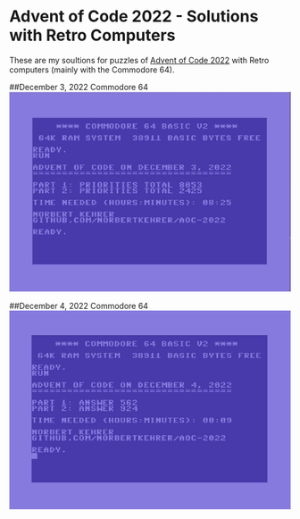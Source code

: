 # Advent of Code  2022 - Solutions with Retro Computers

These are my soultions for puzzles of [Advent of Code 2022](https://adventofcode.com/2022) with Retro computers (mainly with the Commodore 64).

##December 3, 2022
Commodore 64
![Advent of Code 2022, Day 3, Commodore 64 Solution by Norbert Kehrer](/03/aoc03.jpg "Advent of Code 2022, Day 3, Commodore 64 Solution by Norbert Kehrer")

##December 4, 2022
Commodore 64
![Advent of Code 2022, Day 4, Commodore 64 Solution by Norbert Kehrer](/04/aoc04.jpg "Advent of Code 2022, Day 4, Commodore 64 Solution by Norbert Kehrer")
